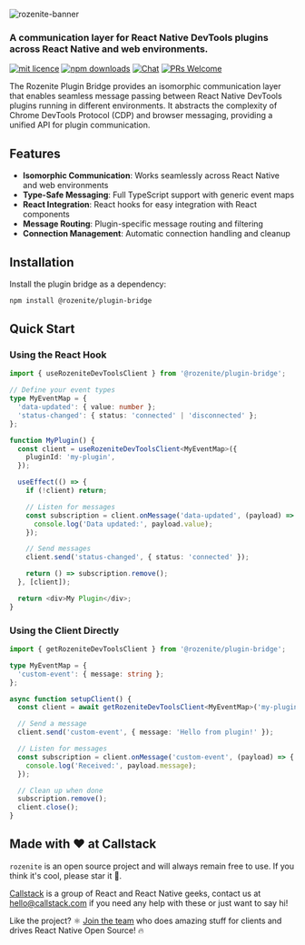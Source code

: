 ![rozenite-banner](https://www.rozenite.dev/rozenite-banner.jpg)

### A communication layer for React Native DevTools plugins across React Native and web environments.

[![mit licence][license-badge]][license] [![npm downloads][npm-downloads-badge]][npm-downloads] [![Chat][chat-badge]][chat] [![PRs Welcome][prs-welcome-badge]][prs-welcome]

The Rozenite Plugin Bridge provides an isomorphic communication layer that enables seamless message passing between React Native DevTools plugins running in different environments. It abstracts the complexity of Chrome DevTools Protocol (CDP) and browser messaging, providing a unified API for plugin communication.

## Features

- **Isomorphic Communication**: Works seamlessly across React Native and web environments
- **Type-Safe Messaging**: Full TypeScript support with generic event maps
- **React Integration**: React hooks for easy integration with React components
- **Message Routing**: Plugin-specific message routing and filtering
- **Connection Management**: Automatic connection handling and cleanup

## Installation

Install the plugin bridge as a dependency:

```bash
npm install @rozenite/plugin-bridge
```

## Quick Start

### Using the React Hook

```typescript
import { useRozeniteDevToolsClient } from '@rozenite/plugin-bridge';

// Define your event types
type MyEventMap = {
  'data-updated': { value: number };
  'status-changed': { status: 'connected' | 'disconnected' };
};

function MyPlugin() {
  const client = useRozeniteDevToolsClient<MyEventMap>({
    pluginId: 'my-plugin',
  });

  useEffect(() => {
    if (!client) return;

    // Listen for messages
    const subscription = client.onMessage('data-updated', (payload) => {
      console.log('Data updated:', payload.value);
    });

    // Send messages
    client.send('status-changed', { status: 'connected' });

    return () => subscription.remove();
  }, [client]);

  return <div>My Plugin</div>;
}
```

### Using the Client Directly

```typescript
import { getRozeniteDevToolsClient } from '@rozenite/plugin-bridge';

type MyEventMap = {
  'custom-event': { message: string };
};

async function setupClient() {
  const client = await getRozeniteDevToolsClient<MyEventMap>('my-plugin');

  // Send a message
  client.send('custom-event', { message: 'Hello from plugin!' });

  // Listen for messages
  const subscription = client.onMessage('custom-event', (payload) => {
    console.log('Received:', payload.message);
  });

  // Clean up when done
  subscription.remove();
  client.close();
}
```

## Made with ❤️ at Callstack

`rozenite` is an open source project and will always remain free to use. If you think it's cool, please star it 🌟.

[Callstack][callstack-readme-with-love] is a group of React and React Native geeks, contact us at [hello@callstack.com](mailto:hello@callstack.com) if you need any help with these or just want to say hi!

Like the project? ⚛️ [Join the team](https://callstack.com/careers/?utm_campaign=Senior_RN&utm_source=github&utm_medium=readme) who does amazing stuff for clients and drives React Native Open Source! 🔥

[callstack-readme-with-love]: https://callstack.com/?utm_source=github.com&utm_medium=referral&utm_campaign=rozenite&utm_term=readme-with-love
[license-badge]: https://img.shields.io/npm/l/rozenite?style=for-the-badge
[license]: https://github.com/callstackincubator/rozenite/blob/main/LICENSE
[npm-downloads-badge]: https://img.shields.io/npm/dm/rozenite?style=for-the-badge
[npm-downloads]: https://www.npmjs.com/package/@rozenite/plugin-bridge
[prs-welcome-badge]: https://img.shields.io/badge/PRs-welcome-brightgreen.svg?style=for-the-badge
[prs-welcome]: https://github.com/callstackincubator/rozenite/blob/main/CONTRIBUTING.md
[chat-badge]: https://img.shields.io/discord/426714625279524876.svg?style=for-the-badge
[chat]: https://discord.gg/xgGt7KAjxv
